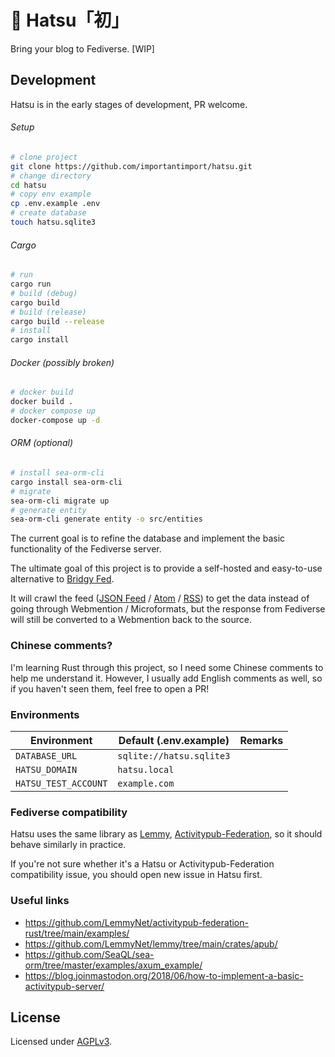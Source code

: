 # 🩵 Hatsu「初」

Bring your blog to Fediverse. [WIP]

## Development

Hatsu is in the early stages of development, PR welcome.

###### Setup

```bash
# clone project
git clone https://github.com/importantimport/hatsu.git
# change directory
cd hatsu
# copy env example
cp .env.example .env
# create database
touch hatsu.sqlite3
```

###### Cargo

```bash
# run
cargo run
# build (debug)
cargo build
# build (release)
cargo build --release
# install
cargo install
```

###### Docker (possibly broken)

```bash
# docker build
docker build .
# docker compose up
docker-compose up -d
```

###### ORM (optional)

```bash
# install sea-orm-cli
cargo install sea-orm-cli
# migrate
sea-orm-cli migrate up
# generate entity
sea-orm-cli generate entity -o src/entities
```

The current goal is to refine the database and implement the basic functionality of the Fediverse server.

The ultimate goal of this project is to provide a self-hosted and easy-to-use alternative to [Bridgy Fed](https://github.com/snarfed/bridgy-fed).

It will crawl the feed ([JSON Feed](https://jsonfeed.org/version/1.1) / [Atom](https://validator.w3.org/feed/docs/atom.html) / [RSS](https://www.rssboard.org/rss-specification)) to get the data instead of going through Webmention / Microformats, but the response from Fediverse will still be converted to a Webmention back to the source.

### Chinese comments?

I'm learning Rust through this project, so I need some Chinese comments to help me understand it. However, I usually add English comments as well, so if you haven't seen them, feel free to open a PR!

### Environments

| Environment          | Default (.env.example)   | Remarks |
| -------------------- | ------------------------ | ------- |
| `DATABASE_URL`       | `sqlite://hatsu.sqlite3` |         |
| `HATSU_DOMAIN`       | `hatsu.local`            |         |
| `HATSU_TEST_ACCOUNT` | `example.com`            |         |

### Fediverse compatibility

Hatsu uses the same library as [Lemmy](https://github.com/LemmyNet/lemmy), [Activitypub-Federation](https://github.com/LemmyNet/activitypub-federation-rust), so it should behave similarly in practice.

If you're not sure whether it's a Hatsu or Activitypub-Federation compatibility issue, you should open new issue in Hatsu first.

### Useful links

- https://github.com/LemmyNet/activitypub-federation-rust/tree/main/examples/
- https://github.com/LemmyNet/lemmy/tree/main/crates/apub/
- https://github.com/SeaQL/sea-orm/tree/master/examples/axum_example/
- https://blog.joinmastodon.org/2018/06/how-to-implement-a-basic-activitypub-server/

## License

Licensed under [AGPLv3](/LICENSE).
